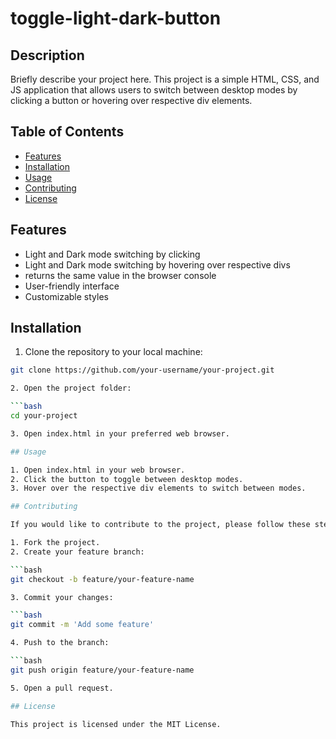 # toggle-light-dark-button

## Description

Briefly describe your project here. This project is a simple HTML, CSS, and JS application that allows users to switch between desktop modes by clicking a button or hovering over respective div elements.

## Table of Contents

- [Features](#features)
- [Installation](#installation)
- [Usage](#usage)
- [Contributing](#contributing)
- [License](#license)

## Features

- Light and Dark mode switching by clicking
- Light and Dark mode switching by hovering over respective divs
- returns the same value in the browser console
- User-friendly interface
- Customizable styles

## Installation

1. Clone the repository to your local machine:

```bash
git clone https://github.com/your-username/your-project.git

2. Open the project folder:

```bash
cd your-project

3. Open index.html in your preferred web browser.

## Usage

1. Open index.html in your web browser.
2. Click the button to toggle between desktop modes.
3. Hover over the respective div elements to switch between modes.

## Contributing

If you would like to contribute to the project, please follow these steps:

1. Fork the project.
2. Create your feature branch:

```bash
git checkout -b feature/your-feature-name

3. Commit your changes:

```bash
git commit -m 'Add some feature'

4. Push to the branch:

```bash
git push origin feature/your-feature-name

5. Open a pull request.

## License

This project is licensed under the MIT License.
